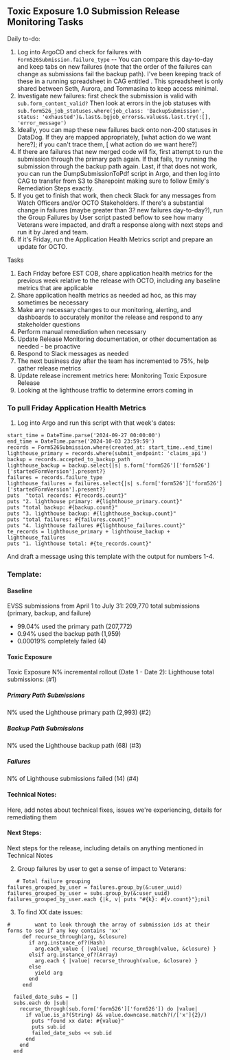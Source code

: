 ## Toxic Exposure 1.0 Submission Release Monitoring Tasks

Daily to-do:
1. Log into ArgoCD and check for failures with `Form526Submission.failure_type` -- You can compare this day-to-day and keep tabs on new failures (note that the order of the failures can change as submissions fail the backup path). I've been keeping track of these in a running spreadsheet in CAG entitled [](). This spreadsheet is only shared between Seth, Aurora, and Tommasina to keep access minimal.
2. Investigate new failures: first check the submission is valid with `sub.form_content_valid?` Then look at errors in the job statuses with `sub.form526_job_statuses.where(job_class: 'BackupSubmission', status: 'exhausted')&.last&.bgjob_errors&.values&.last.try(:[], 'error_message')`
3. Ideally, you can map these new failures back onto non-200 statuses in DataDog. If they are mapped appropriately, [what action do we want here?]; if you can't trace them, [ what action do we want here?]
4. If there are failures that new merged code will fix, first attempt to run the submission through the primary path again. If that fails, try running the submission through the backup path again. Last, if that does not work, you can run the DumpSubmissionToPdf script in Argo, and then log into CAG to transfer from S3 to Sharepoint making sure to follow Emily's Remediation Steps exactly.
5. If you get to finish that work, then check Slack for any messages from Watch Officers and/or OCTO Stakeholders. If there's a substantial change in failures (maybe greater than 3? new failures day-to-day?), run the Group Failures by User script pasted beflow to see how many Veterans were impacted, and draft a response along with next steps and run it by Jared and team.
6. If it's Friday, run the Application Health Metrics script and prepare an update for OCTO.

   
Tasks

1. Each Friday before EST COB, share application health metrics for the previous week relative to the release with OCTO, including any baseline metrics that are applicable
2. Share application health metrics as needed ad hoc, as this may sometimes be necessary
3. Make any necessary changes to our monitoring, alerting, and dashboards to accurately monitor the release and respond to any stakeholder questions
4. Perform manual remediation when necessary
5. Update Release Monitoring documentation, or other documentation as needed - be proactive
6. Respond to Slack messages as needed
7. The next business day after the team has incremented to 75%, help gather release metrics
8. Update release increment metrics here: Monitoring Toxic Exposure Release
9. Looking at the lighthouse traffic to determine errors coming in


### To pull Friday Application Health Metrics
1. Log into Argo and run this script with that week's dates:
```
start_time = DateTime.parse('2024-09-27 00:00:00')
end_time = DateTime.parse('2024-10-03 23:59:59')
records = Form526Submission.where(created_at: start_time..end_time)
lighthouse_primary = records.where(submit_endpoint: 'claims_api')
backup = records.accepted_to_backup_path
lighthouse_backup = backup.select{|s| s.form['form526']['form526']['startedFormVersion'].present?}
failures = records.failure_type
lighthouse_failures = failures.select{|s| s.form['form526']['form526']['startedFormVersion'].present?}
puts  "total records: #{records.count}"
puts "2. lighthouse primary: #{lighthouse_primary.count}"
puts "total backup: #{backup.count}"
puts "3. lighthouse backup: #{lighthouse_backup.count}"
puts "total failures: #{failures.count}"
puts "4. lighthouse failures #{lighthouse_failures.count}"
te_records = lighthouse_primary + lighthouse_backup + lighthouse_failures
puts "1. lighthouse total: #{te_records.count}"
```
And draft a message using this template with the output for numbers 1-4. 

### Template: 
#### Baseline 
EVSS submissions from April 1 to July 31: 209,770 total submissions (primary, backup, and failure)
- 99.04% used the primary path (207,772)
- 0.94% used the backup path (1,959)
- 0.00019% completely failed (4)

#### Toxic Exposure
Toxic Exposure N% incremental rollout (Date 1 - Date 2):
Lighthouse total submissions: (#1)

##### Primary Path Submissions
N% used the Lighthouse primary path (2,993) (#2)

##### Backup Path Submissions
N% used the Lighthouse backup path (68) (#3)

##### Failures
N% of Lighthouse submissions failed (14) (#4)

#### Technical Notes:
Here, add notes about technical fixes, issues we're experiencing, details for remediating them

#### Next Steps:
Next steps for the release, including details on anything mentioned in Technical Notes


2. Group failures by user to get a sense of impact to Veterans:
```
   # Total failure grouping
failures_grouped_by_user = failures.group_by(&:user_uuid)
failures_grouped_by_user = subs.group_by(&:user_uuid)
failures_grouped_by_user.each {|k, v| puts "#{k}: #{v.count}"};nil
```
3. To find XX date issues:
```
#        want to look through the array of submission ids at their forms to see if any key contains 'xx'
     def recurse_through(arg, &closure)
       if arg.instance_of?(Hash)
         arg.each_value { |value| recurse_through(value, &closure) }
       elsif arg.instance_of?(Array)
         arg.each { |value| recurse_through(value, &closure) }
       else
         yield arg
       end
     end

  failed_date_subs = []
  subs.each do |sub|
    recurse_through(sub.form['form526']['form526']) do |value|
      if value.is_a?(String) && value.downcase.match?(/['x']{2}/)
        puts "found xx date: #{value}"
        puts sub.id
        failed_date_subs << sub.id
      end
    end
  end
```
